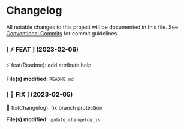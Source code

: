 # Changelog

All notable changes to this project will be documented in this file.
See [Conventional Commits](https://conventionalcommits.org) for commit guidelines.

<!--Changelog start-->

### [ ⚡ FEAT ] (2023-02-06)

⚡ feat(Readme): add attribute help



**File(s) modified:** `README.md`





### [ 🐛 FIX ] (2023-02-05)

🐛 fix(Changelog): fix branch protection



**File(s) modified:** `update_changelog.js`







<!--Changelog end-->
